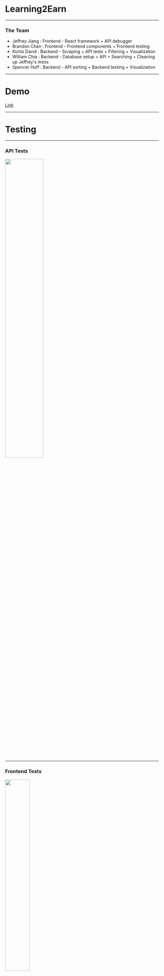 # Learning2Earn



---

### The Team

- Jeffrey Jiang : Frontend - React framework + API debugger
- Brandon Chan : Frontend - Frontend components + Frontend testing
- Kurtis David : Backend - Scraping + API tests + Filtering + Visualization
- William Chia : Backend - Database setup + API + Searching + Cleaning up Jeffrey's mess
- Spencer Huff : Backend - API sorting + Backend testing + Visualization

---

# Demo

[Link](http://learning2earn.me)

---

# Testing

---

### API Tests

<img src="https://i.imgur.com/QIXphto.jpg" width="50%" height ="50%"/>

---

### Frontend Tests

<img src="https://i.imgur.com/FLVkLks.png" width="40%" height ="40%"/>

---

### Backend Tests

<img src="https://i.imgur.com/EwwWznE.png" width="70%" height ="70%"/>

---

### Selenium tests

<img src="https://i.imgur.com/DclOg50.png" width="50%" height ="50%"/>

---

# Self Critique

---

### What Did We Do Well?

- Good communication
- Good separation of frontend and backend
- Solid Filtering + Sorting
- Searching is "Google Like"
- Robust API (can survive a DDOS)

---

### What Did We Learn?

- How to use React
- How to set up an API
- AWS
- Sometimes the best solution is to make it yourself
- Don't DDOS yourself (API calls in `render()` are bad)

---

### What Could We Do Better?

- Bi-Weekly "Hackathons"
- Frontend aesthetics could use work
- Frontend code quality could use improvement
- More data

---

### What Puzzles Us?

- Asynchronous programming
- Selenium testing
- D3 + React
- Why some big websites have bad APIs

---

# Other Critique

---

### What Did They Do Well?

- Design of the website is clean
- Grid information on hover
- Sorting is nice
- Live searching

---

### What Did We Learn?

- React routing
- Filtering + Sorting on the frontend
- How to avoid some bugs

---

### What Could They Do Better?

- Pagination bugs - unresponsive at times
- Details pages are sparse
- More filters

---

### What Puzzles Us?

- Each park has at most 1 snapshot
- Filter interactions
- Extraneous data

---

# Visualization

[Link](learning2earn.me/viz)
